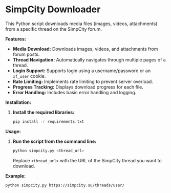 # SimpCity Downloader

This Python script downloads media files (images, videos, attachments) from a specific thread on the SimpCity forum.

**Features:**

*   **Media Download:** Downloads images, videos, and attachments from forum posts.
*   **Thread Navigation:** Automatically navigates through multiple pages of a thread.
*   **Login Support:** Supports login using a username/password or an `xf_user` cookie.
*   **Rate Limiting:** Implements rate limiting to prevent server overload.
*   **Progress Tracking:** Displays download progress for each file.
*   **Error Handling:** Includes basic error handling and logging.

**Installation:**

1.  **Install the required libraries:**

    ```bash
    pip install -r requirements.txt
    ```

**Usage:**

1.  **Run the script from the command line:**

    ```bash
    python simpcity.py <thread_url>
    ```

    Replace `<thread_url>` with the URL of the SimpCity thread you want to download.

**Example:**

```bash
python simpcity.py https://simpcity.su/threads/user/

